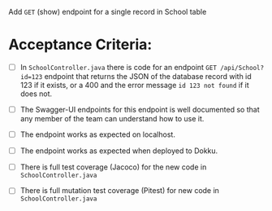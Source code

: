  Add `GET` (show) endpoint for a single record in School table

# Acceptance Criteria:

- [ ] In `SchoolController.java` there is code for an 
      endpoint `GET /api/School?id=123` endpoint 
      that returns the JSON of the database record with id 123 if it
      exists, or a 400 and the error message `id 123 not found` if it
      does not.
- [ ] The Swagger-UI endpoints for this endpoint is well documented
      so that any member of the team can understand how to use it.
- [ ] The endpoint works as expected on localhost.
- [ ] The endpoint works as expected when deployed to Dokku.
- [ ] There is full test coverage (Jacoco) for the new code in 
      `SchoolController.java`
- [ ] There is full mutation test coverage (Pitest) for new code in
      `SchoolController.java`



